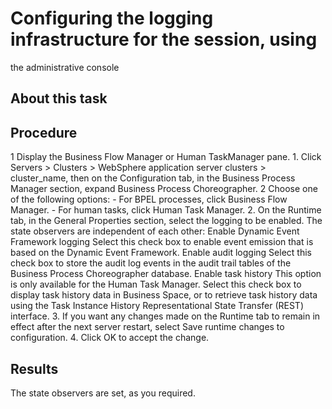 <!-- image -->

# Configuring the logging infrastructure for the session, using
the administrative console

## About this task

## Procedure

1 Display the Business Flow Manager or Human TaskManager pane.
    1. Click Servers > Clusters > WebSphere application server clusters > cluster\_name,
then on the Configuration tab, in the Business Process Manager section, expand Business Process Choreographer.
    2 Choose one of the following options:
        - For BPEL processes, click Business Flow Manager.
        - For human tasks, click Human Task Manager.
2. On the Runtime tab, in the General
Properties section, select the logging to be enabled.
The
state observers are independent of each other:
Enable Dynamic Event Framework logging
Select this check box to enable event emission that is based on
the Dynamic Event Framework.
Enable audit logging
Select this check box to store the audit log events in the audit
trail tables of the Business Process Choreographer database.
Enable task history
 This option is only available for the Human Task Manager. Select
this check box to display task history data in Business Space, or
to retrieve task history data using the Task Instance History Representational State Transfer (REST) interface.
3. If you want any changes made on the Runtime tab
to remain in effect after the next server restart, select Save
runtime changes to configuration.
4. Click OK to accept the change.

## Results

The state observers are set, as you required.

<!-- image -->